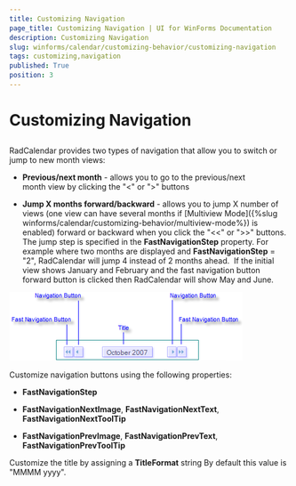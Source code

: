 ```yaml
---
title: Customizing Navigation
page_title: Customizing Navigation | UI for WinForms Documentation
description: Customizing Navigation
slug: winforms/calendar/customizing-behavior/customizing-navigation
tags: customizing,navigation
published: True
position: 3
---
```


# Customizing Navigation



## 

RadCalendar provides two types of navigation that allow you to switch or jump to new month views:

* __Previous/next month__ - allows you to go to the previous/next month view by clicking the "<" or ">" buttons
            

* __Jump X months forward/backward__ - allows you to jump X number of views (one view can have several months if [Multiview Mode]({%slug winforms/calendar/customizing-behavior/multiview-mode%}) is enabled) forward or backward when you click the "<<" or ">>" buttons. The jump step is specified in the __FastNavigationStep__ property. For example where two months are displayed and __FastNavigationStep__ = "2", RadCalendar will jump 4 instead of 2 months ahead.  If the initial view shows January and February and the fast navigation button forward button is clicked then RadCalendar will show May and June. 
            
![calendar-customizing-behaviour-customizing-navigation 001](images/calendar-customizing-behaviour-customizing-navigation001.png)

Customize navigation buttons using the following properties:

* __FastNavigationStep__

* __FastNavigationNextImage__, __FastNavigationNextText__, __FastNavigationNextToolTip__

* __FastNavigationPrevImage__, __FastNavigationPrevText__, __FastNavigationPrevToolTip__

Customize the title by assigning a __TitleFormat__ string By default this value is "MMMM yyyy".




